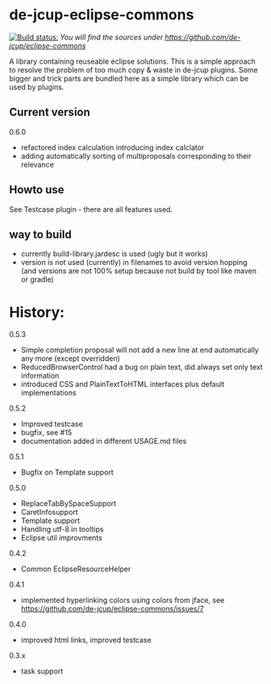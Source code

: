 # de-jcup-eclipse-commons
[![Build status:](https://travis-ci.org/de-jcup/eclipse-commons.svg?branch=master)](https://travis-ci.org/de-jcup/eclipse-commons)
*You will find the sources under https://github.com/de-jcup/eclipse-commons*

A library containing reuseable eclipse solutions. This is a simple approach to resolve the
problem of too much copy & waste in de-jcup plugins. Some bigger and trick parts are bundled 
here as a simple library which can be used by plugins.

## Current version
0.6.0 
- refactored index calculation
  introducing index calclator
- adding automatically sorting of multiproposals
  corresponding to their relevance

## Howto use
See Testcase plugin - there are all features used.

## way to build
- currently build-library.jardesc is used (ugly but it works)
- version is not used (currently) in filenames to avoid version hopping (and versions
  are not 100% setup because not build by tool like maven or gradle)


# History:
0.5.3
- Simple completion proposal will not add a new line at end automatically any more (except overridden)
- ReducedBrowserControl had a bug on plain text, did always set only text information
- introduced CSS and PlainTextToHTML interfaces plus default implementations


0.5.2 
- Improved testcase
- bugfix, see #15
- documentation added in different USAGE.md files

0.5.1
- Bugfix on Template support

0.5.0
- ReplaceTabBySpaceSupport
- CaretInfosupport
- Template support
- Handling utf-8 in tooltips
- Eclipse util improvments

0.4.2
- Common EclipseResourceHelper

0.4.1 
- implemented hyperlinking colors using colors from jface, see https://github.com/de-jcup/eclipse-commons/issues/7

0.4.0
- improved html links, improved testcase

0.3.x
- task support



